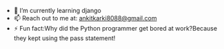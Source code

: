 
- 🌱 I’m currently learning django
- 📫 Reach out to me at: [ankitkarki8088@gmail.com](mailto:ankitkarki8088@gmail.com)
- ⚡ Fun fact:Why did the Python programmer get bored at work?Because they kept using the pass statement!

